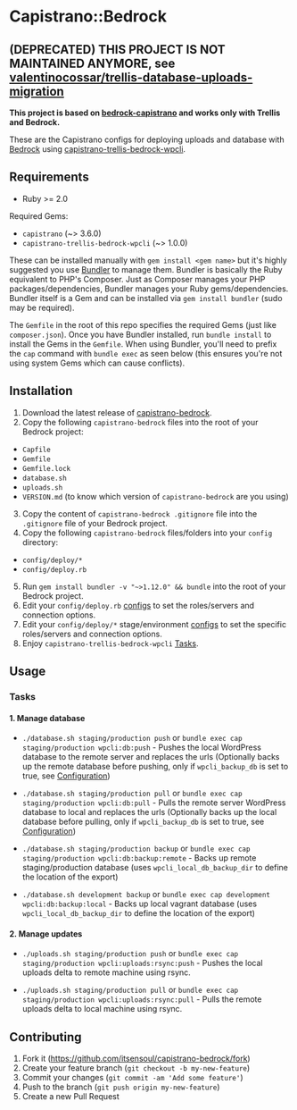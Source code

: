 # Capistrano::Bedrock

## (DEPRECATED) THIS PROJECT IS NOT MAINTAINED ANYMORE, see [valentinocossar/trellis-database-uploads-migration](https://github.com/valentinocossar/trellis-database-uploads-migration)

**This project is based on [bedrock-capistrano](https://github.com/roots/bedrock-capistrano) and works only with Trellis and Bedrock.**

These are the Capistrano configs for deploying uploads and database with [Bedrock](https://github.com/roots/bedrock) using [capistrano-trellis-bedrock-wpcli](https://github.com/itsensoul/capistrano-trellis-bedrock-wpcli).

## Requirements

* Ruby >= 2.0

Required Gems:

* `capistrano` (~> 3.6.0)
* `capistrano-trellis-bedrock-wpcli` (~> 1.0.0)

These can be installed manually with `gem install <gem name>` but it's highly suggested you use [Bundler](http://bundler.io/) to manage them. Bundler is basically the Ruby equivalent to PHP's Composer. Just as Composer manages your PHP packages/dependencies, Bundler manages your Ruby gems/dependencies. Bundler itself is a Gem and can be installed via `gem install bundler` (sudo may be required).

The `Gemfile` in the root of this repo specifies the required Gems (just like `composer.json`). Once you have Bundler installed, run `bundle install` to install the Gems in the `Gemfile`. When using Bundler, you'll need to prefix the `cap` command with `bundle exec` as seen below (this ensures you're not using system Gems which can cause conflicts).

## Installation

1. Download the latest release of [capistrano-bedrock](https://github.com/itsensoul/capistrano-bedrock/releases/latest).
2. Copy the following `capistrano-bedrock` files into the root of your Bedrock project:
  * `Capfile`
  * `Gemfile`
  * `Gemfile.lock`
  * `database.sh`
  * `uploads.sh`
  * `VERSION.md` (to know which version of `capistrano-bedrock` are you using)
3. Copy the content of `capistrano-bedrock .gitignore` file into the `.gitignore` file of your Bedrock project.
4. Copy the following `capistrano-bedrock` files/folders into your `config` directory:
  * `config/deploy/*`
  * `config/deploy.rb`
5. Run `gem install bundler -v "~>1.12.0" && bundle` into the root of your Bedrock project.
6. Edit your `config/deploy.rb` [configs](https://github.com/itsensoul/capistrano-trellis-bedrock-wpcli#configurationanchor) to set the roles/servers and connection options.
7. Edit your `config/deploy/*` stage/environment [configs](https://github.com/itsensoul/capistrano-trellis-bedrock-wpcli#configurationanchor) to set the specific roles/servers and connection options.
8. Enjoy `capistrano-trellis-bedrock-wpcli` [Tasks](#tasksanchor).

## Usage

<a name="tasksanchor"></a>
### Tasks

#### 1. Manage database

* `./database.sh staging/production push` or `bundle exec cap staging/production wpcli:db:push` - Pushes the local WordPress database to the remote server and replaces the urls (Optionally backs up the remote database before pushing, only if `wpcli_backup_db` is set to true, see [Configuration](https://github.com/itsensoul/capistrano-trellis-bedrock-wpcli#configurationanchor))

* `./database.sh staging/production pull` or `bundle exec cap staging/production wpcli:db:pull` - Pulls the remote server WordPress database to local and replaces the urls (Optionally backs up the local database before pulling, only if `wpcli_backup_db` is set to true, see [Configuration](https://github.com/itsensoul/capistrano-trellis-bedrock-wpcli#configurationanchor))

* `./database.sh staging/production backup` or `bundle exec cap staging/production wpcli:db:backup:remote` - Backs up remote staging/production database (uses `wpcli_local_db_backup_dir` to define the location of the export)

* `./database.sh development backup` or `bundle exec cap development wpcli:db:backup:local` - Backs up local vagrant database (uses `wpcli_local_db_backup_dir` to define the location of the export)

#### 2. Manage updates

* `./uploads.sh staging/production push` or `bundle exec cap staging/production wpcli:uploads:rsync:push` - Pushes the local uploads delta to remote machine using rsync.

* `./uploads.sh staging/production pull` or `bundle exec cap staging/production wpcli:uploads:rsync:pull` - Pulls the remote uploads delta to local machine using rsync.

## Contributing

1. Fork it (https://github.com/itsensoul/capistrano-bedrock/fork)
2. Create your feature branch (`git checkout -b my-new-feature`)
3. Commit your changes (`git commit -am 'Add some feature'`)
4. Push to the branch (`git push origin my-new-feature`)
5. Create a new Pull Request
